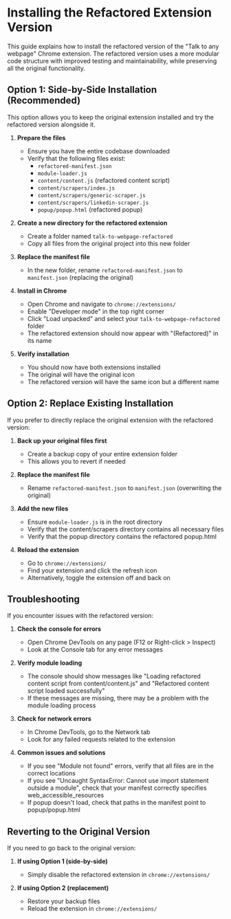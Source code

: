 # Installing the Refactored Extension Version

This guide explains how to install the refactored version of the "Talk to any webpage" Chrome extension. The refactored version uses a more modular code structure with improved testing and maintainability, while preserving all the original functionality.

## Option 1: Side-by-Side Installation (Recommended)

This option allows you to keep the original extension installed and try the refactored version alongside it.

1. **Prepare the files**
   - Ensure you have the entire codebase downloaded
   - Verify that the following files exist:
     - `refactored-manifest.json`
     - `module-loader.js`
     - `content/content.js` (refactored content script)
     - `content/scrapers/index.js`
     - `content/scrapers/generic-scraper.js`
     - `content/scrapers/linkedin-scraper.js`
     - `popup/popup.html` (refactored popup)

2. **Create a new directory for the refactored extension**
   - Create a folder named `talk-to-webpage-refactored`
   - Copy all files from the original project into this new folder

3. **Replace the manifest file**
   - In the new folder, rename `refactored-manifest.json` to `manifest.json` (replacing the original)

4. **Install in Chrome**
   - Open Chrome and navigate to `chrome://extensions/`
   - Enable "Developer mode" in the top right corner
   - Click "Load unpacked" and select your `talk-to-webpage-refactored` folder
   - The refactored extension should now appear with "(Refactored)" in its name

5. **Verify installation**
   - You should now have both extensions installed
   - The original will have the original icon
   - The refactored version will have the same icon but a different name

## Option 2: Replace Existing Installation

If you prefer to directly replace the original extension with the refactored version:

1. **Back up your original files first**
   - Create a backup copy of your entire extension folder
   - This allows you to revert if needed

2. **Replace the manifest file**
   - Rename `refactored-manifest.json` to `manifest.json` (overwriting the original)

3. **Add the new files**
   - Ensure `module-loader.js` is in the root directory
   - Verify that the content/scrapers directory contains all necessary files
   - Verify that the popup directory contains the refactored popup.html

4. **Reload the extension**
   - Go to `chrome://extensions/`
   - Find your extension and click the refresh icon
   - Alternatively, toggle the extension off and back on

## Troubleshooting

If you encounter issues with the refactored version:

1. **Check the console for errors**
   - Open Chrome DevTools on any page (F12 or Right-click > Inspect)
   - Look at the Console tab for any error messages

2. **Verify module loading**
   - The console should show messages like "Loading refactored content script from content/content.js" and "Refactored content script loaded successfully"
   - If these messages are missing, there may be a problem with the module loading process

3. **Check for network errors**
   - In Chrome DevTools, go to the Network tab
   - Look for any failed requests related to the extension

4. **Common issues and solutions**
   - If you see "Module not found" errors, verify that all files are in the correct locations
   - If you see "Uncaught SyntaxError: Cannot use import statement outside a module", check that your manifest correctly specifies web_accessible_resources
   - If popup doesn't load, check that paths in the manifest point to popup/popup.html

## Reverting to the Original Version

If you need to go back to the original version:

1. **If using Option 1 (side-by-side)**
   - Simply disable the refactored extension in `chrome://extensions/`

2. **If using Option 2 (replacement)**
   - Restore your backup files
   - Reload the extension in `chrome://extensions/` 